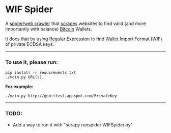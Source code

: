# WIF Spider
A [spider/web crawler](https://en.wikipedia.org/wiki/Web_crawler) that [scrapes](https://en.wikipedia.org/wiki/Web_scraping) websites to find valid (and more importantly with balance) [Bitcoin](https://bitcoin.org/en/) Wallets.

It does that by using [Regular Expression](https://en.wikipedia.org/wiki/Regular_expression) to find [Wallet Import Format (WIF)](https://en.bitcoin.it/wiki/Wallet_import_format) of private ECDSA keys.

---

### To use it, please run:
```console
pip install -r requirements.txt
./main.py URL(s)
```

**For example:**
```console
./main.py http://gobittest.appspot.com/PrivateKey
```

---

### TODO:
 - Add a way to run it with "scrapy runspider WIFSpider.py"
